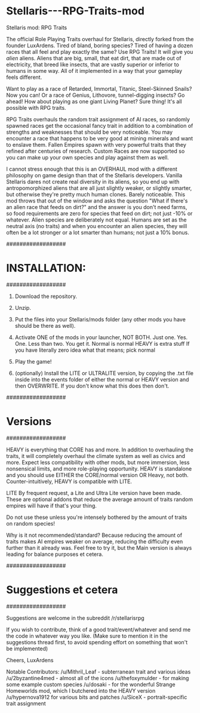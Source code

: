 # Stellaris---RPG-Traits-mod
Stellaris mod: RPG Traits

The official Role Playing Traits overhaul for Stellaris, directly forked from the founder LuxArdens. Tired of bland, boring species? Tired of having a dozen races that all feel and play exactly the same? Use RPG Traits! It will give you *alien* aliens. Aliens that are big, small, that eat dirt, that are made out of electricity, that breed like insects, that are vastly superior or inferior to humans in some way. All of it implemented in a way that your gameplay feels different.

Want to play as a race of Retarded, Immortal, Titanic, Steel-Skinned Snails? Now you can! Or a race of Genius, Lithovore, tunnel-digging insects? Go ahead! How about playing as one giant Living Planet? Sure thing! It's all possible with RPG traits.

RPG Traits overhauls the random trait assignment of AI races, so randomly spawned races get the occasional fancy trait in addition to a combination of strengths and weaknesses that should be very noticeable. You may encounter a race that happens to be very good at mining minerals and want to enslave them. Fallen Empires spawn with very powerful traits that they refined after centuries of research. Custom Races are now supported so you can make up your own species and play against them as well.

I cannot stress enough that this is an OVERHAUL mod with a different philosophy on game design than that of the Stellaris developers. Vanilla Stellaris dares not create real diversity in its aliens, so you end up with antropomorphized aliens that are all just slightly weaker, or slightly smarter, but otherwise they're pretty much human clones. Barely noticeable. This mod throws that out of the window and asks the question "What if there's an alien race that feeds on dirt?" and the answer is you don't need farms, so food requirements are zero for species that feed on dirt; not just -10% or whatever. Alien species are deliberately not equal. Humans are set as the neutral axis (no traits) and when you encounter an alien species, they will often be a lot stronger or a lot smarter than humans; not just a 10% bonus.

##################
# INSTALLATION:
##################
1. Download the repository.
2. Unzip.
3. Put the files into your Stellaris/mods folder (any other mods you have should be there as well).
4.  Activate ONE of the mods in your launcher, NOT BOTH. Just one. Yes. One. Less than two. You get it.
    Normal is normal
    HEAVY is extra stuff
    If you have literally zero idea what that means; pick normal
   
5. Play the game!

6. (optionally) Install the LITE or ULTRALITE version, by copying the .txt file inside into the events folder of either the normal or HEAVY version and then OVERWRITE. If you don't know what this does then don't.

##################
# Versions
##################

HEAVY is everything that CORE has and more. In addition to overhauling the traits, it will completely overhaul the climate system as well as civics and more. Expect less compatibility with other mods, but more immersion, less nonsensical limits, and more role-playing opportunity.
HEAVY is standalone and you should use EITHER the CORE/normal version OR Heavy, not both. Counter-intuitively, HEAVY is compatible with LITE.

LITE
By frequent request, a Lite and Ultra Lite version have been made. These are optional addons that reduce the average amount of traits random empires will have if that's your thing. 

Do not use these unless you're intensely bothered by the amount of traits on random species!
 
Why is it not recommended/standard? Because reducing the amount of traits makes AI empires weaker on average, reducing the difficulty even further than it already was. Feel free to try it, but the Main version is always leading for balance purposes et cetera.






##################
# Suggestions et cetera
##################


Suggestions are welcome in the subreddit /r/stellarisrpg

If you wish to contribute, think of a good trait/event/whatever and send me the code in whatever way you like. 
(Make sure to mention it in the suggestions thread first, to avoid spending effort on something that won't be implemented)

Cheers,
LuxArdens



Notable Contributors:
/u/Mithril_Leaf - subterranean trait and various ideas
/u/2byzantine4med - almost all of the icons
/u/thefoxymulder - for making some example custom species
/u/dosaki - for the wonderful Strange Homeworlds mod, which I butchered into the HEAVY version
/u/hypernova1912 for various bits and patches
/u/SiceX - portrait-specific trait assignment
